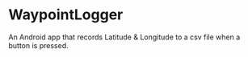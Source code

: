 # WaypointLogger
An Android app that records Latitude & Longitude to a csv file when a button is pressed.
